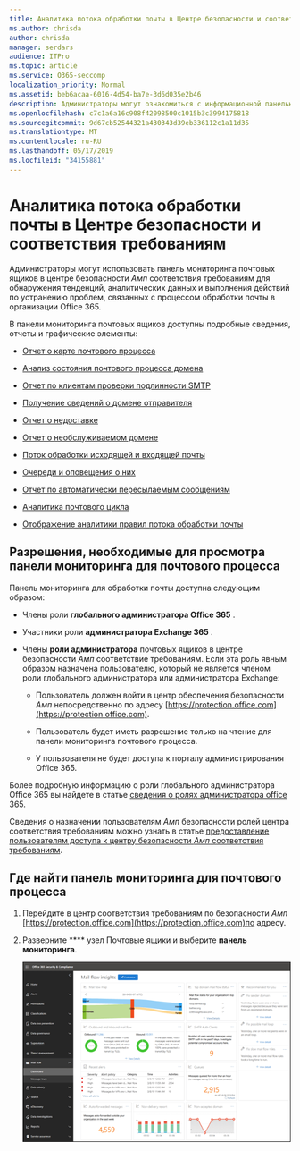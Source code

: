 ```yaml
---
title: Аналитика потока обработки почты в Центре безопасности и соответствия требованиям
ms.author: chrisda
author: chrisda
manager: serdars
audience: ITPro
ms.topic: article
ms.service: O365-seccomp
localization_priority: Normal
ms.assetid: beb6acaa-6016-4d54-ba7e-3d6d035e2b46
description: Администраторы могут ознакомиться с информационной панелью почтовых ящиков в центре безопасности _Амп_ соответствие требованиям.
ms.openlocfilehash: c7c1a6a16c908f42098500c1015b3c3994175818
ms.sourcegitcommit: 9d67cb52544321a430343d39eb336112c1a11d35
ms.translationtype: MT
ms.contentlocale: ru-RU
ms.lasthandoff: 05/17/2019
ms.locfileid: "34155881"
---
```

# <a name="mail-flow-insights-in-the-security--compliance-center"></a>Аналитика потока обработки почты в Центре безопасности и соответствия требованиям

Администраторы могут использовать панель мониторинга почтовых ящиков в центре безопасности _Амп_ соответствия требованиям для обнаружения тенденций, аналитических данных и выполнения действий по устранению проблем, связанных с процессом обработки почты в организации Office 365.

В панели мониторинга почтовых ящиков доступны подробные сведения, отчеты и графические элементы:

- [Отчет о карте почтового процесса](mfi-mail-flow-map-report.md)

- [Анализ состояния почтового процесса домена](mfi-domain-mail-flow-status-insight.md)

- [Отчет по клиентам проверки подлинности SMTP](mfi-smtp-auth-clients-report.md)

- [Получение сведений о домене отправителя](mfi-sender-domain-insight.md)

- [Отчет о недоставке](mfi-non-delivery-report.md)

- [Отчет о необслуживаемом домене](mfi-non-accepted-domain-report.md)

- [Поток обработки исходящей и входящей почты](mfi-outbound-and-inbound-mail-flow.md)

- [Очереди и оповещения о них](mfi-queue-alerts-and-queues.md)

- [Отчет по автоматически пересылаемым сообщениям](mfi-auto-forwarded-messages-report.md)

- [Аналитика почтового цикла](mfi-mail-loop-insight.md)

- [Отображение аналитики правил потока обработки почты](mfi-slow-mail-flow-rules-insight.md)

## <a name="permissions-required-to-view-the-mail-flow-dashboard"></a>Разрешения, необходимые для просмотра панели мониторинга для почтового процесса

Панель мониторинга для обработки почты доступна следующим образом:

- Члены роли **глобального администратора Office 365** .

- Участники роли **администратора Exchange 365** .

- Члены **роли администратора** почтовых ящиков в центре безопасности _Амп_ соответствие требованиям. Если эта роль явным образом назначена пользователю, который не является членом роли глобального администратора или администратора Exchange:

  - Пользователь должен войти в центр обеспечения безопасности _Амп_ непосредственно по адресу [https://protection.office.com](https://protection.office.com).

  - Пользователь будет иметь разрешение только на чтение для панели мониторинга почтового процесса.

  - У пользователя не будет доступа к порталу администрирования Office 365.

Более подробную информацию о роли глобального администратора Office 365 вы найдете в статье [сведения о ролях администратора office 365](https://docs.microsoft.com/office365/admin/add-users/about-admin-roles).

Сведения о назначении пользователям _Амп_ безопасности ролей центра соответствия требованиям можно узнать в статье [предоставление пользователям доступа к центру безопасности _Амп_ соответствия требованиям](https://docs.microsoft.com/office365/securitycompliance/grant-access-to-the-security-and-compliance-center).

## <a name="where-to-find-the-mail-flow-dashboard"></a>Где найти панель мониторинга для почтового процесса

1. Перейдите в центр соответствия требованиям по безопасности _Амп_ [https://protection.office.com](https://protection.office.com)по адресу.

2. Разверните **** узел Почтовые ящики и выберите **панель мониторинга**.

   ![Панель мониторинга "почтовые потоки" в центре безопасности Office 365 _Амп_ соответствие требованиям](media/mail-flow-dashboard-v2.png)
